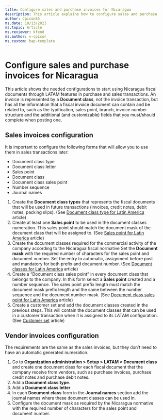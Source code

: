 ```yaml
---
title: Configure sales and purchase invoices for Nicaragua
description: This article explains how to configure sales and purchase invoices for a Nicaragua company. 
author: Cpicon85
ms.date: 10/13/2023
ms.topic: Article
ms.reviewer: kfend
ms.author: v-cpicon
ms.custom: bap-template
---
```


# Configure sales and purchase invoices for Nicaragua
This article shows the needed configurations to start using Nicaragua fiscal documents through LATAM features in purchase and sales transactions.
An invoice is represented by a **Document class**, not the invoice transaction, but has all the information that a fiscal invoice document can contain and be related to, such as the typification, sales point, branch, invoice number structure and the additional (and customizable) fields that you must/should complete when posting one.

## Sales invoices configuration
It is important to configure the following forms that will allow you to use them in sales transactions later:
   - Document class type
   - Document class letter
   - Sales point
   - Document class
   - Document class sales point
   - Number sequence
   - Journal names

1. Create the **Document class types** that represents the fiscal documents that will be used in future transactions (invoices, credit notes, debit notes, packing slips). (See [Document class type for Latin America](../ltm-core-document-class-type.md) article)
2. Create at least one **Sales point** to be used in the document classes numeration. This sales point should match the document mask of the document class that will be assigned to. (See [Sales point for Latin America]( https://learn.microsoft.com/en-us/dynamics365/finance/localizations/ltm-core-sales-point-prefixes) article)
3. Create the document classes required for the commercial activity of the company according to the Nicaragua fiscal normative
Set the **Document mask** with the required number of characters for the sales point and document number. Set the entry to automatic, assignment before post and mandatory for both prefix and document number.
(See [Document classes for Latin America](../ltm-core-document-class.md) article)
12. Create a “Document class sales point” in every document class that belongs to the company. In this form select a **Sales point** created and a number sequence. The sales point prefix length must match the document mask prefix length and the same between the number sequence and the document number mask. (See [Document class sales point for Latin America](../ltm-core-document-class-sales-point.md) article)
13. Create a customer set and add the document classes created in the previous steps. This will contain the document classes that can be used in a customer transaction when it is assigned to its LATAM configuration. (See [Customer set](../ltm-core-customers-set.md) article)

## Vendor invoices configuration
The requirements are the same as the sales invoices, but they don’t need to have an automatic generated numeration. 
1. Go to **Organization administration > Setup > LATAM > Document class** and create one document class for each fiscal document that the company receive from vendors, such as purchase invoices, purchase credit notes and purchase debit notes. 
2. Add a **Document class type**.
3. Add a **Document class letter**
4. In each **Document class** form in the **Journal names** section add the journal names where these document classes can be used in. 
5. Configure the document mask as required by the Nicaragua normative with the required number of characters for the sales point and document number.
